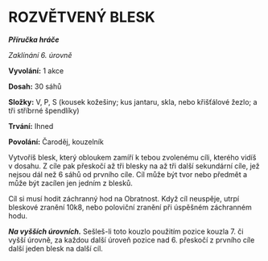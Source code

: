 # ROZVĚTVENÝ BLESK

***Příručka hráče***

*Zaklínání 6. úrovně*

**Vyvolání:** 1 akce

**Dosah:** 30 sáhů

**Složky:** V, P, S (kousek kožešiny; kus jantaru, skla, nebo křišťálové žezlo; a tři stříbrné špendlíky)

**Trvání:** Ihned

**Povolání:** Čaroděj, kouzelník

Vytvoříš blesk, který obloukem zamíří k tebou zvolenému cíli, kterého vidíš v dosahu. Z cíle pak přeskočí až tři blesky na až tři další sekundární cíle, jež nejsou dál než 6 sáhů od prvního cíle. Cíl může být tvor nebo předmět a může být zacílen jen jedním z blesků. 

Cíl si musí hodit záchranný hod na Obratnost. Když cíl neuspěje, utrpí bleskové zranění 10k8, nebo poloviční zranění při úspěšném záchranném hodu.

***Na vyšších úrovních.*** Sešleš-li toto kouzlo použitím pozice kouzla 7. či vyšší úrovně, za každou další úroveň pozice nad 6. přeskočí z prvního cíle další jeden blesk na další cíl.